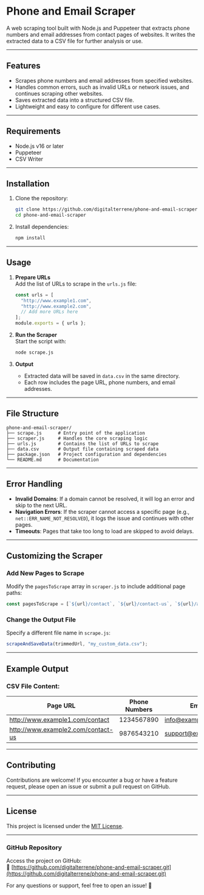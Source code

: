 # Phone and Email Scraper

A web scraping tool built with Node.js and Puppeteer that extracts phone numbers and email addresses from contact pages of websites. It writes the extracted data to a CSV file for further analysis or use.

---

## **Features**

- Scrapes phone numbers and email addresses from specified websites.
- Handles common errors, such as invalid URLs or network issues, and continues scraping other websites.
- Saves extracted data into a structured CSV file.
- Lightweight and easy to configure for different use cases.

---

## **Requirements**

- Node.js v16 or later
- Puppeteer
- CSV Writer

---

## **Installation**

1. Clone the repository:

   ```bash
   git clone https://github.com/digitalterrene/phone-and-email-scraper.git
   cd phone-and-email-scraper
   ```

2. Install dependencies:
   ```bash
   npm install
   ```

---

## **Usage**

1. **Prepare URLs**  
   Add the list of URLs to scrape in the `urls.js` file:

   ```javascript
   const urls = [
     "http://www.example1.com",
     "http://www.example2.com",
     // Add more URLs here
   ];
   module.exports = { urls };
   ```

2. **Run the Scraper**  
   Start the script with:

   ```bash
   node scrape.js
   ```

3. **Output**
   - Extracted data will be saved in `data.csv` in the same directory.
   - Each row includes the page URL, phone numbers, and email addresses.

---

## **File Structure**

```
phone-and-email-scraper/
├── scrape.js      # Entry point of the application
├── scraper.js     # Handles the core scraping logic
├── urls.js        # Contains the list of URLs to scrape
├── data.csv       # Output file containing scraped data
├── package.json   # Project configuration and dependencies
└── README.md      # Documentation
```

---

## **Error Handling**

- **Invalid Domains**: If a domain cannot be resolved, it will log an error and skip to the next URL.
- **Navigation Errors**: If the scraper cannot access a specific page (e.g., `net::ERR_NAME_NOT_RESOLVED`), it logs the issue and continues with other pages.
- **Timeouts**: Pages that take too long to load are skipped to avoid delays.

---

## **Customizing the Scraper**

### Add New Pages to Scrape

Modify the `pagesToScrape` array in `scraper.js` to include additional page paths:

```javascript
const pagesToScrape = [`${url}/contact`, `${url}/contact-us`, `${url}/about`];
```

### Change the Output File

Specify a different file name in `scrape.js`:

```javascript
scrapeAndSaveData(trimmedUrl, "my_custom_data.csv");
```

---

## **Example Output**

### **CSV File Content:**

| Page URL                           | Phone Numbers | Emails               |
| ---------------------------------- | ------------- | -------------------- |
| http://www.example1.com/contact    | 1234567890    | info@example1.com    |
| http://www.example2.com/contact-us | 9876543210    | support@example2.com |

---

## **Contributing**

Contributions are welcome! If you encounter a bug or have a feature request, please open an issue or submit a pull request on GitHub.

---

## **License**

This project is licensed under the [MIT License](https://opensource.org/licenses/MIT).

---

### **GitHub Repository**

Access the project on GitHub:  
🔗 [https://github.com/digitalterrene/phone-and-email-scraper.git](https://github.com/digitalterrene/phone-and-email-scraper.git)

For any questions or support, feel free to open an issue! 🚀
